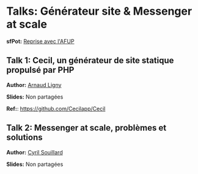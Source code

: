 Talks: Générateur site & Messenger at scale
===========================================

__sfPot:__ [Reprise avec l'AFUP](https://www.meetup.com/fr-FR/afup-paris-php/events/285544695/)

Talk 1: Cecil, un générateur de site statique propulsé par PHP
------

__Author:__ [Arnaud Ligny](https://github.com/ArnaudLigny)

__Slides:__ Non partagées

__Ref:__: https://github.com/Cecilapp/Cecil

Talk 2: Messenger at scale, problèmes et solutions
------

__Author:__ [Cyril Souillard](https://github.com/nayluge)

__Slides:__ Non partagées
